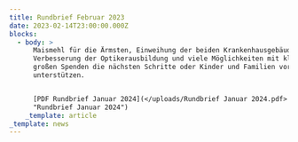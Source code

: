```yaml
---
title: Rundbrief Februar 2023
date: 2023-02-14T23:00:00.000Z
blocks:
  - body: >
      Maismehl für die Ärmsten, Einweihung der beiden Krankenhausgebäude,
      Verbesserung der Optikerausbildung und viele Möglichkeiten mit kleinen und
      großen Spenden die nächsten Schritte oder Kinder und Familien vor Ort zu
      unterstützen.


      [PDF Rundbrief Januar 2024](</uploads/Rundbrief Januar 2024.pdf>
      "Rundbrief Januar 2024")
    _template: article
_template: news
---
```


